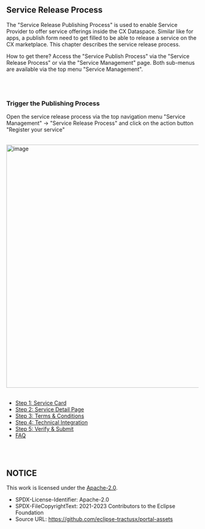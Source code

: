 ## Service Release Process

The "Service Release Publishing Process" is used to enable Service Provider to offer service offerings inside the CX Dataspace. Similar like for apps, a publish form need to get filled to be able to release a service on the CX marketplace.
This chapter describes the service release process.

How to get there?
Access the "Service Publish Process" via the "Service Release Process" or via the "Service Management" page. Both sub-menus are available via the top menu "Service Management".

<br>
<br>

### Trigger the Publishing Process

Open the service release process via the top navigation menu "Service Management" -> "Service Release Process"
and click on the action button "Register your service"

<br>

<img width="636" alt="image" src="https://user-images.githubusercontent.com/94133633/229456022-5ae40336-b4d2-4bdd-8fc3-7abd819be7e2.png">

<br>
<br>

- [Step 1: Service Card](./01.%20Service%20Card.md)
- [Step 2: Service Detail Page](./02.%20Service%20Detail%20Page.md)
- [Step 3: Terms & Conditions](./03.%20Terms%26Conditions.md)
- [Step 4: Technical Integration](./04.%20Technical%20Integration.md)
- [Step 5: Verify & Submit](./05.%20Verify%20%26%20Submit.md)
- [FAQ](./06.%20FAQ.md)

<br>
<br>

## NOTICE

This work is licensed under the [Apache-2.0](https://www.apache.org/licenses/LICENSE-2.0).

- SPDX-License-Identifier: Apache-2.0
- SPDX-FileCopyrightText: 2021-2023 Contributors to the Eclipse Foundation
- Source URL: https://github.com/eclipse-tractusx/portal-assets
